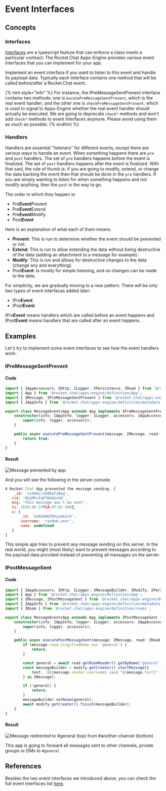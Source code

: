 # Event Interfaces

## Concepts

### Interfaces

[Interfaces](https://www.typescriptlang.org/docs/handbook/interfaces.html#class-types) are a typescript feature that can enforce a class meets a particular contract. The Rocket.Chat Apps-Engine provides various event interfaces that you can implement for your app.

Implement an event interface if you want to listen to this event and handle its payload data. Typically each interface contains one method that will be called before/after a Rocket.Chat event.

{% hint style="info" %}
For instance, the IPreMessageSentPrevent interface contains two methods: one is `excutePreMessageSentPrevent`, which is the real event handler; and the other one is `checkPreMessageSentPrevent`, which is used to signal to Apps-Engine whether the real event handler should actually be executed. We are going to deprecate `check*` methods and won't add `check*` methods to event interfaces anymore. Please avoid using them as much as possible.
{% endhint %}

### Handlers

Handlers are essential "listeners" for different events, except there are various ways to handle an event. When something happens there are `pre` and `post` handlers. The set of `pre` handlers happens before the event is finalized. The set of `post` handlers happens after the event is finalized. With that said, the rule of thumb is: if you are going to modify, extend, or change the data backing the event then that should be done in the `pre` handlers. If you are simply wanting to listen for when something happens and not modify anything, then the `post` is the way to go.

The order in which they happen is:

* Pre**Event**Prevent
* Pre**Event**Extend
* Pre**Event**Modify
* Post**Event**

Here is an explanation of what each of them means:

* **Prevent**: This is run to determine whether the event should be prevented or not.
* **Extend**: This is run to allow extending the data without being destructive of the data (adding an attachment to a message for example).
* **Modify**: This is run and allows for destructive changes to the data (change any and everything).
* Post**Event**: Is mostly for simple listening, and no changes can be made to the data.

For simplicity, we are gradually moving to a new pattern. There will be only two types of event interfaces added later:

* IPre**Event**
* IPost**Event**

IPre**Event** means handlers which are called before an event happens and IPost**Event** means handlers that are called after an event happens.

## Examples

Let's try to implement some event interfaces to see how the event handlers work:

### IPreMessageSentPrevent

#### Code

```typescript
import { IAppAccessors, IHttp, ILogger, IPersistence, IRead } from '@rocket.chat/apps-engine/definition/accessors';
import { App } from '@rocket.chat/apps-engine/definition/App';
import { IMessage, IPreMessageSentPrevent } from '@rocket.chat/apps-engine/definition/messages';
import { IAppInfo } from '@rocket.chat/apps-engine/definition/metadata';

export class MessageEventsApp extends App implements IPreMessageSentPrevent {
    constructor(info: IAppInfo, logger: ILogger, accessors: IAppAccessors) {
        super(info, logger, accessors);
    }

    public async executePreMessageSentPrevent(message: IMessage, read: IRead, http: IHttp, persistence: IPersistence): Promise<boolean> {
        return true;
    }
}
```

#### Result

![Message prevented by app](<../../.gitbook/assets/image (18).png>)

And you will see the following in the server console.

```javascript
A Rocket.Chat App prevented the message sending. {
    _id: 'sikKmLrZoQRaFzBwg',
   rid: 'MCpMFsFqPfWhKGxXQ',
   msg: "This message won't be sent",
   ts: 2020-06-24T14:07:02.690Z,
   u: {
       _id: '2oKGD8QfRhyue62nX',
       username: 'random.user',
       name: undefined
   }
}
```

This simple app tries to prevent any message sending on this server. In the real world, you might (most likely) want to prevent messages according to the payload data provided instead of preventing all messages on the server.

### IPostMessageSent

#### Code

```typescript
import { IAppAccessors, IHttp, ILogger, IMessageBuilder, IModify, IPersistence, IRead } from '@rocket.chat/apps-engine/definition/accessors';
import { App } from '@rocket.chat/apps-engine/definition/App';
import { IMessage, IPostMessageSent } from '@rocket.chat/apps-engine/definition/messages';
import { IAppInfo } from '@rocket.chat/apps-engine/definition/metadata';
import { IRoom } from '@rocket.chat/apps-engine/definition/rooms';

export class MessageEventsApp extends App implements IPostMessageSent {
    constructor(info: IAppInfo, logger: ILogger, accessors: IAppAccessors) {
        super(info, logger, accessors);
    }

    public async executePostMessageSent(message: IMessage, read: IRead, http: IHttp, persistence: IPersistence, modify: IModify): Promise<void> {
        if (message.room.slugifiedName === 'general') {
            return;
        }

        const general = await read.getRoomReader().getByName('general');
        const messageBuilder = modify.getCreator().startMessage({
            text: `@${message.sender.username} said "${message.text}" in #${message.room.displayName}`,
        } as IMessage);

        if (!general) {
            return;
        }
        messageBuilder.setRoom(general);
        await modify.getCreator().finish(messageBuilder);
    }
}
```

#### Result

![Message redirected to #general (top) from #another-channel (bottom)](<../../.gitbook/assets/image (17).png>)

This app is going to forward all messages sent to other channels, private groups or DMs to `#general`

## References

Besides the two event interfaces we introduced above, you can check the full event interfaces list [here](https://github.com/RocketChat/Rocket.Chat.Apps-engine/blob/alpha/src/definition/metadata/AppInterface.ts).
